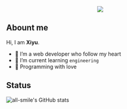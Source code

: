 <div align="center">
   <img src="https://cdn.jsdelivr.net/gh/Shiinama/Shiinama/assets/github-contribution-grid-snake.svg" />
</div>

## Abount me

Hi, I am **Xiyu**. 

 - 🍰 I’m a web developer who follow my heart
 - 🌈 I’m current learning `engineering`
 - 🌸 Programming with love


## Status
![all-smile's GitHub stats](https://github-readme-stats.vercel.app/api?username=all-smile&show_icons=true&theme=tokyonight)





